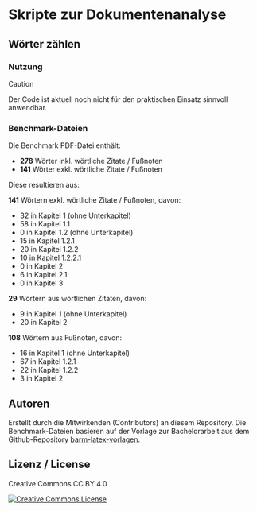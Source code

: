 # Skripte zur Dokumentenanalyse

## Wörter zählen

### Nutzung

> [!CAUTION]
> Der Code ist aktuell noch nicht für den praktischen Einsatz sinnvoll anwendbar.

### Benchmark-Dateien

Die Benchmark PDF-Datei enthält:
- **278** Wörter inkl. wörtliche Zitate / Fußnoten
- **141** Wörter exkl. wörtliche Zitate / Fußnoten

Diese resultieren aus:

**141** Wörtern exkl. wörtliche Zitate / Fußnoten, davon:
- 32 in Kapitel 1 (ohne Unterkapitel)
- 58 in Kapitel 1.1
- 0 in Kapitel 1.2 (ohne Unterkapitel)
- 15 in Kapitel 1.2.1
- 20 in Kapitel 1.2.2
- 10 in Kapitel 1.2.2.1
- 0 in Kapitel 2
- 6 in Kapitel 2.1
- 0 in Kapitel 3

**29** Wörtern aus wörtlichen Zitaten, davon:
- 9 in Kapitel 1 (ohne Unterkapitel)
- 20 in Kapitel 2

**108** Wörtern aus Fußnoten, davon:
- 16 in Kapitel 1 (ohne Unterkapitel)
- 67 in Kapitel 1.2.1
- 22 in Kapitel 1.2.2
- 3 in Kapitel 2

## Autoren

Erstellt durch die Mitwirkenden (Contributors) an diesem Repository. Die Benchmark-Dateien basieren auf der Vorlage zur Bachelorarbeit aus dem Github-Repository <a href="https://github.com/Schlump02/barm-latex-vorlagen">barm-latex-vorlagen</a>.

## Lizenz / License

Creative Commons CC BY 4.0

<a rel="license" href="http://creativecommons.org/licenses/by/4.0/"><img alt="Creative Commons License" style="border-width:0" src="https://i.creativecommons.org/l/by/4.0/88x31.png" /></a>
